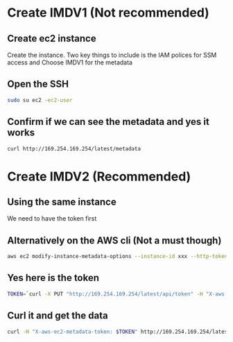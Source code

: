 # Create IMDV1 (Not recommended)
## Create ec2 instance
Create the instance. Two key things to include is the IAM polices for SSM access and Choose IMDV1 for the metadata
## Open the SSH
```sh
sudo su ec2 -ec2-user
```
## Confirm if we can see the metadata and yes it works
```sh
curl http://169.254.169.254/latest/metadata
```
# Create IMDV2 (Recommended)
## Using the same instance
We need to have the token first
## Alternatively on the AWS cli (Not a must though)
```sh
aws ec2 modify-instance-metadata-options --instance-id xxx --http-tokens required --region us-east-1
```
## Yes here is the token 
```sh 
TOKEN=`curl -X PUT "http://169.254.169.254/latest/api/token" -H "X-aws-ec2-metadata-token-ttl-seconds: 21600"`
```
## Curl it and get the data
```sh
curl -H "X-aws-ec2-metadata-token: $TOKEN" http://169.254.169.254/latest/meta-data/
```
